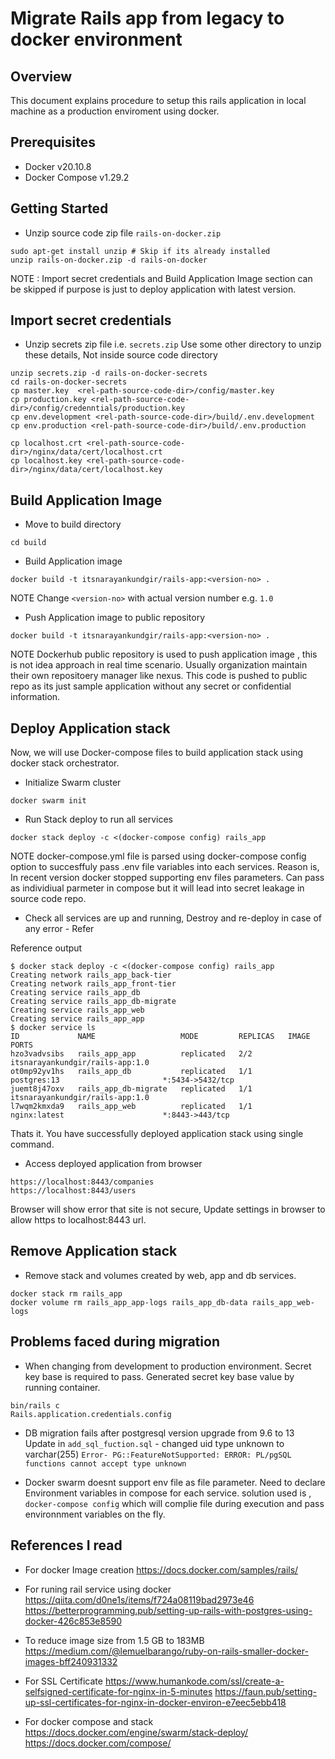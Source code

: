 # Migrate Rails app from legacy to docker environment

## Overview
This document explains procedure to setup this rails application in local machine as a production enviroment using docker.

## Prerequisites
- Docker v20.10.8
- Docker Compose v1.29.2

## Getting Started

- Unzip source code zip file `rails-on-docker.zip`
```
sudo apt-get install unzip # Skip if its already installed
unzip rails-on-docker.zip -d rails-on-docker
```

NOTE : Import secret credentials and Build Application Image section can be skipped if purpose is just to deploy application with latest version.

## Import secret credentials

- Unzip secrets zip file i.e. `secrets.zip`
Use some other directory to unzip these details, Not inside source code directory
```
unzip secrets.zip -d rails-on-docker-secrets
cd rails-on-docker-secrets
cp master.key  <rel-path-source-code-dir>/config/master.key
cp production.key <rel-path-source-code-dir>/config/credenntials/production.key
cp env.development <rel-path-source-code-dir>/build/.env.development
cp env.production <rel-path-source-code-dir>/build/.env.production

cp localhost.crt <rel-path-source-code-dir>/nginx/data/cert/localhost.crt
cp localhost.key <rel-path-source-code-dir>/nginx/data/cert/localhost.key
```

## Build Application Image

- Move to build directory
```
cd build
```
- Build Application image
```
docker build -t itsnarayankundgir/rails-app:<version-no> .
```
NOTE
Change `<version-no>` with actual version number e.g. `1.0`

- Push Application image to public repository 
```
docker build -t itsnarayankundgir/rails-app:<version-no> .
```
NOTE
Dockerhub public repository is used to push application image , this is not idea approach in real time scenario. Usually organization maintain their own repositoery manager like nexus.
This code is pushed to public repo as its just sample application without any secret or confidential information.


## Deploy Application stack
Now, we will use Docker-compose files to build application stack using docker stack orchestrator.

- Initialize Swarm cluster
```
docker swarm init
```
- Run Stack deploy to run all services
```
docker stack deploy -c <(docker-compose config) rails_app
```

NOTE
docker-compose.yml file is parsed using docker-compose config option to succesffuly pass .env file variables into each services.
Reason is, In recent version docker stopped supporting env files parameters. Can pass as individiual parmeter in compose but it will lead into secret leakage in source code repo.

- Check all services are up and running, Destroy and re-deploy in case of any error - Refer 

Reference output
```
$ docker stack deploy -c <(docker-compose config) rails_app
Creating network rails_app_back-tier
Creating network rails_app_front-tier
Creating service rails_app_db
Creating service rails_app_db-migrate
Creating service rails_app_web
Creating service rails_app_app
$ docker service ls
ID             NAME                   MODE         REPLICAS   IMAGE                             PORTS
hzo3vadvsibs   rails_app_app          replicated   2/2        itsnarayankundgir/rails-app:1.0   
ot0mp92yv1hs   rails_app_db           replicated   1/1        postgres:13                       *:5434->5432/tcp
juemt8j47oxv   rails_app_db-migrate   replicated   1/1        itsnarayankundgir/rails-app:1.0   
l7wqm2kmxda9   rails_app_web          replicated   1/1        nginx:latest                      *:8443->443/tcp

```

Thats it. You have successfully deployed application stack using single command.

- Access deployed application from browser
```
https://localhost:8443/companies
https://localhost:8443/users
```

Browser will show error that site is not secure, Update settings in browser to allow https to localhost:8443 url. 


## Remove Application stack

- Remove stack and  volumes created by web, app and db services.
```
docker stack rm rails_app
docker volume rm rails_app_app-logs rails_app_db-data rails_app_web-logs
```


## Problems faced during migration

- When changing from development to production environment.
 Secret key base is required to pass. Generated secret key base value by running container.
 ```
 bin/rails c
 Rails.application.credentials.config
 ```

- DB migration fails after postgresql version upgrade from 9.6 to 13
 Update in `add_sql_fuction.sql`  - changed uid type unknown to varchar(255)
 ```Error- PG::FeatureNotSupported: ERROR: PL/pgSQL functions cannot accept type unknown```

 - Docker swarm doesnt support env file as file parameter. Need to declare Environment variables in compose for each service.
 solution used is , `docker-compose config`   which will complie file during execution and pass environnment variables on the fly.


## References I read

- For docker Image creation
https://docs.docker.com/samples/rails/

- For runing rail service using docker
https://qiita.com/d0ne1s/items/f724a08119bad2973e46
https://betterprogramming.pub/setting-up-rails-with-postgres-using-docker-426c853e8590

- To reduce image size from 1.5 GB to 183MB
 https://medium.com/@lemuelbarango/ruby-on-rails-smaller-docker-images-bff240931332

- For SSL Certificate
https://www.humankode.com/ssl/create-a-selfsigned-certificate-for-nginx-in-5-minutes
https://faun.pub/setting-up-ssl-certificates-for-nginx-in-docker-environ-e7eec5ebb418

- For docker compose and stack
https://docs.docker.com/engine/swarm/stack-deploy/
https://docs.docker.com/compose/